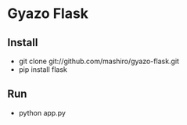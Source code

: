 # Gyazo Flask
## Install
* git clone git://github.com/mashiro/gyazo-flask.git
* pip install flask

## Run
* python app.py
